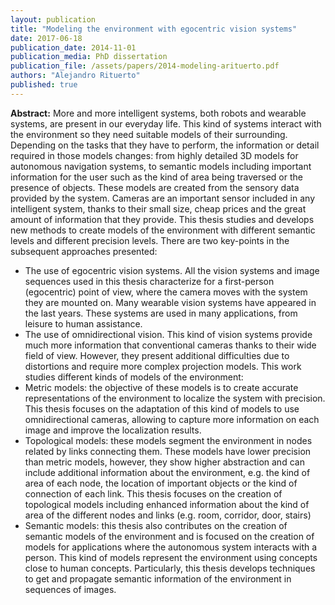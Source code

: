 ```yaml
---
layout: publication
title: "Modeling the environment with egocentric vision systems"
date: 2017-06-18
publication_date: 2014-11-01
publication_media: PhD dissertation
publication_file: /assets/papers/2014-modeling-arituerto.pdf
authors: "Alejandro Rituerto"
published: true
---
```


**Abstract:**
More and more intelligent systems, both robots and wearable systems, are present in our everyday life. This kind of systems interact with the environment so they need suitable models of their surrounding. Depending on the tasks that they have to perform, the information or detail required in those models changes: from highly detailed 3D models for autonomous navigation systems, to semantic models including important information for the user such as the kind of area being traversed or the presence of objects. These models are created from the sensory data provided by the system. Cameras are an important sensor included in any intelligent system, thanks to their small size, cheap prices and the great amount of information that they provide. This thesis studies and develops new methods to create models of the environment with different semantic levels and different precision levels. There are two key-points in the subsequent approaches presented:
- The use of egocentric vision systems. All the vision systems and image sequences used in this thesis characterize for a first-person (egocentric) point of view, where the camera moves with the system they are mounted on. Many wearable vision systems have appeared in the last years. These systems are used in many applications, from leisure to human assistance.
- The use of omnidirectional vision. This kind of vision systems provide much more information that conventional cameras thanks to their wide field of view. However, they present additional difficulties due to distortions and require more complex projection models. This work studies different kinds of models of the environment:
- Metric models: the objective of these models is to create accurate representations of the environment to localize the system with precision. This thesis focuses on the adaptation of this kind of models to use omnidirectional cameras, allowing to capture more information on each image and improve the localization results.
- Topological models: these models segment the environment in nodes related by links connecting them. These models have lower precision than metric models, however, they show higher abstraction and can include additional information about the environment, e.g. the kind of area of each node, the location of important objects or the kind of connection of each link. This thesis focuses on the creation of topological models including enhanced information about the kind of area of the different nodes and links (e.g. room, corridor, door, stairs)
- Semantic models: this thesis also contributes on the creation of semantic models of the environment and is focused on the creation of models for applications where the autonomous system interacts with a person. This kind of models represent the environment using concepts close to human concepts. Particularly, this thesis develops techniques to get and propagate semantic information of the environment in sequences of images.

<!-- **Resumen:**
Cada vez más sistemas autónomos, ya sean robots o sistemas de asistencia, están presentes en nuestro día a día. Este tipo de sistemas interactúan y se relacionan con su entorno y para ello necesitan un modelo de dicho entorno. En función de las tareas que deben realizar, la información o el detalle necesario del modelo varía. Desde detallados modelos 3D para sistemas de navegación autónomos, a modelos semánticos que incluyen información importante para el usuario como el tipo de área o qué objetos están presentes. La creación de estos modelos se realiza a través de las lecturas de los distintos sensores disponibles en el sistema. Actualmente, gracias a su pequeño tamaño, bajo precio y la gran información que son capaces de capturar, las cámaras son sensores incluidos en todos los sistemas autónomos. El objetivo de esta tesis es el desarrollar y estudiar nuevos métodos para la creación de modelos del entorno a distintos niveles semánticos y con distintos niveles de precisión. Dos puntos importantes caracterizan el trabajo desarrollado en esta tesis:
- El uso de cámaras con punto de vista egocéntrico o en primera persona ya sea en un robot o en un sistema portado por el usuario (wearable). En este tipo de sistemas, las cámaras son solidarias al sistema móvil sobre el que van montadas. En los últimos años han aparecido muchos sistemas de visión wearables, utilizados para multitud de aplicaciones, desde ocio hasta asistencia de personas.
- El uso de sistemas de visión omnidireccional, que se distinguen por su gran campo de visión, incluyendo mucha más información en cada imagen que las cámara convencionales. Sin embargo plantean nuevas dificultades debido a distorsiones y modelos de proyección más complejos. Esta tesis estudia distintos tipos de modelos del entorno:
- Modelos métricos: el objetivo de estos modelos es crear representaciones detalladas del entorno en las que localizar con precisión el sistema autónomo. Ésta tesis se centra en la adaptación de estos modelos al uso de visión omnidireccional, lo que permite capturar más información en cada imagen y mejorar los resultados en la localización.
- Modelos topológicos: estos modelos estructuran el entorno en nodos conectados por arcos. Esta representación tiene menos precisión que la métrica, sin embargo, presenta un nivel de abstracción mayor y puede modelar el entorno con más riqueza. %, por ejemplo incluyendo el tipo de área de cada nodo, la localización de objetos importantes o el tipo de conexión entre los distintos nodos. Esta tesis se centra en la creación de modelos topológicos con información adicional sobre el tipo de área de cada nodo y conexión (pasillo, habitación, puertas, escaleras...).
- Modelos semánticos: este trabajo también contribuye en la creación de nuevos modelos semánticos, más enfocados a la creación de modelos para aplicaciones en las que el sistema interactúa o asiste a una persona. Este tipo de modelos representan el entorno a través de conceptos cercanos a los usados por las personas. En particular, esta tesis desarrolla técnicas para obtener y propagar información semántica del entorno en secuencias de imágen. -->
